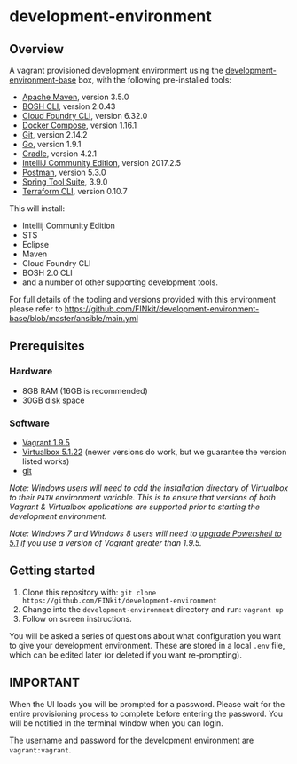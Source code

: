 # development-environment

## Overview
A vagrant provisioned development environment using the [development-environment-base](https://github.com/FINkit/development-environment-base) box, with the following pre-installed tools:

* [Apache Maven](https://maven.apache.org/), version 3.5.0
* [BOSH CLI](https://github.com/cloudfoundry/bosh-cli), version 2.0.43
* [Cloud Foundry CLI](https://docs.cloudfoundry.org/cf-cli/), version 6.32.0
* [Docker Compose](https://docs.docker.com/compose/), version 1.16.1
* [Git](https://git-scm.com/), version 2.14.2
* [Go](https://golang.org/), version 1.9.1
* [Gradle](https://gradle.org/), version 4.2.1
* [IntelliJ Community Edition](https://www.jetbrains.com/idea/), version 2017.2.5
* [Postman](https://www.getpostman.com/), version 5.3.0
* [Spring Tool Suite](https://spring.io/tools/sts),  3.9.0
* [Terraform CLI](https://www.terraform.io/), version 0.10.7

This will install:
- Intellij Community Edition 
- STS 
- Eclipse 
- Maven 
- Cloud Foundry CLI 
- BOSH 2.0 CLI 
- and a number of other supporting development tools.

For full details of the tooling and versions provided with this environment please refer to https://github.com/FINkit/development-environment-base/blob/master/ansible/main.yml

## Prerequisites
### Hardware
* 8GB RAM (16GB is recommended)
* 30GB disk space

### Software
* [Vagrant 1.9.5](https://releases.hashicorp.com/vagrant/1.9.5/)
* [Virtualbox 5.1.22](https://www.virtualbox.org/wiki/Download_Old_Builds_5_1) (newer versions do work, but we guarantee the version listed works)
* [git](https://git-scm.com/book/en/v2/Getting-Started-Installing-Git)

_Note: Windows users will need to add the installation directory of Virtualbox to their `PATH` environment variable. This is to ensure that versions of both Vagrant & Virtualbox applications are supported prior to starting the development environment._

_Note: Windows 7 and Windows 8 users will need to [upgrade Powershell to 5.1](https://www.microsoft.com/en-us/download/details.aspx?id=54616) if you use a version of Vagrant greater than 1.9.5._

## Getting started
1. Clone this repository with:
  ```git clone https://github.com/FINkit/development-environment```
2. Change into the `development-environment` directory and run:
  ```vagrant up```
3. Follow on screen instructions.

You will be asked a series of questions about what configuration you want to give your development environment. These are stored in a local `.env` file, which can be edited later (or deleted if you want re-prompting).

## IMPORTANT	
When the UI loads you will be prompted for a password. Please wait for the entire provisioning process to complete before entering the password. You will be notified in the terminal window when you can login.

The username and password for the development environment are `vagrant:vagrant`.
